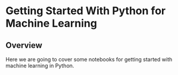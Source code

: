 # Getting Started With Python for Machine Learning

## Overview

Here we are going to cover some notebooks for getting started with machine learning in Python.

 
